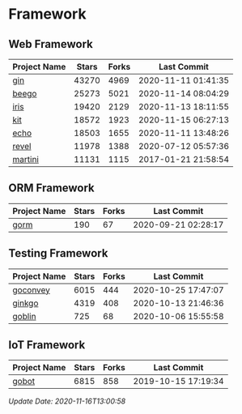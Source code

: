 # Framework

## Web Framework
| Project Name | Stars | Forks | Last Commit |
| ------------ | ----- | ----- | ----------- |
| [gin](https://github.com/gin-gonic/gin) | 43270 | 4969 | 2020-11-11 01:41:35 |
| [beego](https://github.com/astaxie/beego) | 25273 | 5021 | 2020-11-14 08:04:29 |
| [iris](https://github.com/kataras/iris) | 19420 | 2129 | 2020-11-13 18:11:55 |
| [kit](https://github.com/go-kit/kit) | 18572 | 1923 | 2020-11-15 06:27:13 |
| [echo](https://github.com/labstack/echo) | 18503 | 1655 | 2020-11-11 13:48:26 |
| [revel](https://github.com/revel/revel) | 11978 | 1388 | 2020-07-12 05:57:36 |
| [martini](https://github.com/go-martini/martini) | 11131 | 1115 | 2017-01-21 21:58:54 |

## ORM Framework
| Project Name | Stars | Forks | Last Commit |
| ------------ | ----- | ----- | ----------- |
| [gorm](https://github.com/jinzhu/gorm) | 190 | 67 | 2020-09-21 02:28:17 |

## Testing Framework
| Project Name | Stars | Forks | Last Commit |
| ------------ | ----- | ----- | ----------- |
| [goconvey](https://github.com/smartystreets/goconvey) | 6015 | 444 | 2020-10-25 17:47:07 |
| [ginkgo](https://github.com/onsi/ginkgo) | 4319 | 408 | 2020-10-13 21:46:36 |
| [goblin](https://github.com/franela/goblin) | 725 | 68 | 2020-10-06 15:55:58 |

## IoT Framework
| Project Name | Stars | Forks | Last Commit |
| ------------ | ----- | ----- | ----------- |
| [gobot](https://github.com/hybridgroup/gobot) | 6815 | 858 | 2019-10-15 17:19:34 |

*Update Date: 2020-11-16T13:00:58*